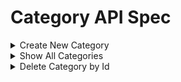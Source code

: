 # Category API Spec

<details><summary>Create New Category</summary>

### Endpoint : ```POST /api/v1/categories```

Request Body :

```json
{
  "name_categories": "Stroller"
}
```

Response Body :

```json
{
  "success": "true",
  "message": "Category created successfully",
  "data": {
    "id": 1,
    "name_categories": "Stroller",
    "created_at": "2024-05-29T16:08:18.905Z"
  }
}
```
</details>

<details><summary>Show All Categories</summary>

### Endpoint : ```GET /api/v1/categories```

Response Body :

```json
{
  "success": "true",
  "data": [
    {
      "id": 1,
      "name_categories": "Stroller",
      "created_at": "2024-05-29T16:08:18.905Z"
    },
    {
      "id": 2,
      "name_categories": "Walkers",
      "created_at": "2024-05-29T16:11:23.703Z"
    },
    {
      "id": 3,
      "name_categories": "Baby Car Seat",
      "created_at": "2024-05-29T16:11:37.213Z"
    }
  ]
}
```
</details>

<details><summary>Delete Category by Id</summary>

### Endpoint : ```DELETE /api/v1/categories/:id```

Response Body Success :

```json
{
  "success": "true",
  "message": "Category deleted successfully"
}
```

Response Body Error :

```json
{
  "success": "false",
  "message": "Category not found or already deleted!"
}
```
</details>
